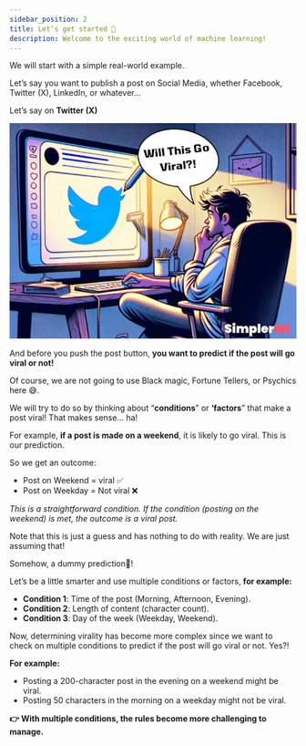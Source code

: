 ```yaml
---
sidebar_position: 2
title: Let’s get started 🏁
description: Welcome to the exciting world of machine learning!
---
```


We will start with a simple real-world example.

Let’s say you want to publish a post on Social Media, whether Facebook, Twitter (X), LinkedIn, or whatever…

Let’s say on **Twitter (X)**

![Predict Post Virality](./img/img-1.png "Predict Post Virality")

And before you push the post button, **you want to predict if the post will go viral or not!**

Of course, we are not going to use Black magic, Fortune Tellers, or Psychics here 😅.

We will try to do so by thinking about “**conditions**” or **‘factors**” that make a post viral! That makes sense… ha!

For example, **if a post is made on a weekend**, it is likely to go viral. This is our prediction.

So we get an outcome:

- Post on Weekend = viral ✅
- Post on Weekday = Not viral ❌

_This is a straightforward condition. If the condition (posting on the weekend) is met, the outcome is a viral post._

Note that this is just a guess and has nothing to do with reality. We are just assuming that!

Somehow, a dummy prediction🤪!

Let’s be a little smarter and use multiple conditions or factors, **for example:**

- **Condition 1**: Time of the post (Morning, Afternoon, Evening).
- **Condition 2**: Length of content (character count).
- **Condition 3**: Day of the week (Weekday, Weekend).

Now, determining virality has become more complex since we want to check on multiple conditions to predict if the post will go viral or not. Yes?!

**For example:**

- Posting a 200-character post in the evening on a weekend might be viral.
- Posting 50 characters in the morning on a weekday might not be viral.

**👉 With multiple conditions, the rules become more challenging to manage.**
